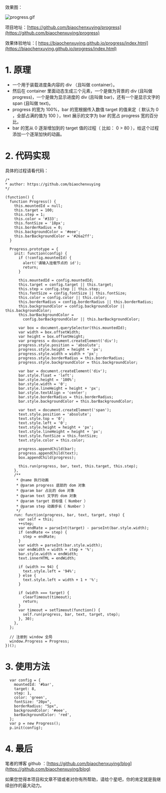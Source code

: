 效果图：

![progress.gif](https://upload-images.jianshu.io/upload_images/12890819-a7e03e6afac93c2e.gif?imageMogr2/auto-orient/strip)

项目地址：[https://github.com/biaochenxuying/progress](https://github.com/biaochenxuying/progress)

效果体验地址：[ https://biaochenxuying.github.io/progress/index.html](https://biaochenxuying.github.io/progress/index.html)

# 1. 原理

- 一个用于装载进度条内容的 div （且叫做 container）。
- 然后在 container 里面动态生成三个元素，一个是做为背景的 div (且叫做 progress)，一个是做为显示进度的 div (且叫做 bar)，还有一个是显示文字的 span (且叫做 text)。
- progress 的宽为 100%，bar 的宽根据传入数值 target 的值来定（ 默认为 0 ，全部占满的值为 100 ），text 展示的文字为 bar 的宽占 progress 宽的百分比。
- bar 的宽从 0 逐渐增加到的 target 值的过程（ 比如： 0 > 80 ），给这个过程添加一个逐渐加快的动画。

# 2. 代码实现

具体的过程请看代码：

```
/*
* author: https://github.com/biaochenxuying
*/

(function() {
  function Progress() {
    this.mountedId = null;
    this.target = 100;
    this.step = 1;
    this.color = '#333';
    this.fontSize = '18px';
    this.borderRadius = 0;
    this.backgroundColor = '#eee';
    this.barBackgroundColor = '#26a2ff';
  }

  Progress.prototype = {
    init: function(config) {
      if (!config.mountedId) {
        alert('请输入挂载节点的 id');
        return;
      }

      this.mountedId = config.mountedId;
      this.target = config.target || this.target;
      this.step = config.step || this.step;
      this.fontSize = config.fontSize || this.fontSize;
      this.color = config.color || this.color;
      this.borderRadius = config.borderRadius || this.borderRadius;
      this.backgroundColor = config.backgroundColor || this.backgroundColor;
      this.barBackgroundColor =
        config.barBackgroundColor || this.barBackgroundColor;

      var box = document.querySelector(this.mountedId);
      var width = box.offsetWidth;
      var height = box.offsetHeight;
      var progress = document.createElement('div');
      progress.style.position = 'absolute';
      progress.style.height = height + 'px';
      progress.style.width = width + 'px';
      progress.style.borderRadius = this.borderRadius;
      progress.style.backgroundColor = this.backgroundColor;

      var bar = document.createElement('div');
      bar.style.float = 'left';
      bar.style.height = '100%';
      bar.style.width = '0';
      bar.style.lineHeight = height + 'px';
      bar.style.textAlign = 'center';
      bar.style.borderRadius = this.borderRadius;
      bar.style.backgroundColor = this.barBackgroundColor;

      var text = document.createElement('span');
      text.style.position = 'absolute';
      text.style.top = '0';
      text.style.left = '0';
      text.style.height = height + 'px';
      text.style.lineHeight = height + 'px';
      text.style.fontSize = this.fontSize;
      text.style.color = this.color;

      progress.appendChild(bar);
      progress.appendChild(text);
      box.appendChild(progress);

      this.run(progress, bar, text, this.target, this.step);
    },
    /**
     * @name 执行动画
     * @param progress 底部的 dom 对象
     * @param bar 占比的 dom 对象
     * @param text 文字的 dom 对象
     * @param target 目标值（ Number ）
     * @param step 动画步长（ Number ）
     */
    run: function(progress, bar, text, target, step) {
      var self = this;
      ++step;
      var endRate = parseInt(target) - parseInt(bar.style.width);
      if (endRate <= step) {
        step = endRate;
      }
      var width = parseInt(bar.style.width);
      var endWidth = width + step + '%';
      bar.style.width = endWidth;
      text.innerHTML = endWidth;

      if (width >= 94) {
        text.style.left = '94%';
      } else {
        text.style.left = width + 1 + '%';
      }

      if (width === target) {
        clearTimeout(timeout);
        return;
      }
      var timeout = setTimeout(function() {
        self.run(progress, bar, text, target, step);
      }, 30);
    },
  };

  // 注册到 window 全局
  window.Progress = Progress;
})();

```


# 3. 使用方法

```
  var config = {
    mountedId: '#bar',
    target: 8,
    step: 1,
    color: 'green',
    fontSize: "20px",
    borderRadius: "5px",
    backgroundColor: '#eee',
    barBackgroundColor: 'red',
  };
  var p = new Progress();
  p.init(config);
```

# 4. 最后 

笔者的博客 github ：[https://github.com/biaochenxuying/blog](https://github.com/biaochenxuying/blog)

如果您觉得本项目和文章不错或者对你有所帮助，请给个星吧，你的肯定就是我继续创作的最大动力。
<!-- 
笔者经常在这里 BB：

![全栈修炼](https://upload-images.jianshu.io/upload_images/12890819-9399d149e09f638e.png?imageMogr2/auto-orient/strip%7CimageView2/2/w/1240) -->